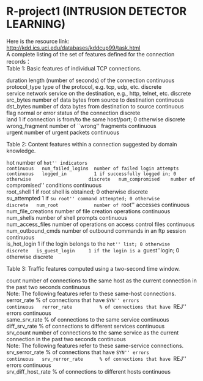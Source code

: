 # R-project1  (INTRUSION DETECTOR LEARNING)  
Here is the resource link: http://kdd.ics.uci.edu/databases/kddcup99/task.html  
A complete listing of the set of features defined for the connection records：  
Table 1: Basic features of individual TCP connections.  

duration 	        length (number of seconds) of the connection 	                continuous  
protocol_type 	  type of the protocol, e.g. tcp, udp, etc. 	                  discrete  
service 	        network service on the destination, e.g., http, telnet, etc.  discrete  
src_bytes 	      number of data bytes from source to destination 	            continuous  
dst_bytes 	      number of data bytes from destination to source 	            continuous  
flag 	            normal or error status of the connection 	                    discrete   
land 	            1 if connection is from/to the same host/port; 0 otherwise 	  discrete  
wrong_fragment 	  number of ``wrong'' fragments 	                              continuous  
urgent 	          number of urgent packets 	                                    continuous  
  
Table 2: Content features within a connection suggested by domain knowledge.  
  
hot 	             number of ``hot'' indicators	                                continuous  
num_failed_logins  number of failed login attempts 	                            continuous  
logged_in 	       1 if successfully logged in; 0 otherwise                     discrete  
num_compromised    number of ``compromised'' conditions 	                      continuous  
root_shell 	       1 if root shell is obtained; 0 otherwise 	                  discrete  
su_attempted       1 if ``su root'' command attempted; 0 otherwise              discrete  
num_root 	         number of ``root'' accesses                                  continuous  
num_file_creations number of file creation operations 	                        continuous  
num_shells 	       number of shell prompts 	                                    continuous  
num_access_files   number of operations on access control files 	              continuous  
num_outbound_cmds  number of outbound commands in an ftp session 	              continuous  
is_hot_login 	     1 if the login belongs to the ``hot'' list; 0 otherwise      discrete  
is_guest_login 	   1 if the login is a ``guest''login; 0 otherwise 	            discrete  
  
Table 3: Traffic features computed using a two-second time window.  
  
count 	           number of connections to the same host as the current connection in the past two seconds 	  continuous  
Note: The following  features refer to these same-host connections.	  
serror_rate      	 % of connections that have ``SYN'' errors 	                                                  continuous  
rerror_rate 	     % of connections that have ``REJ'' errors 	                                                  continuous  
same_srv_rate 	   % of connections to the same service 	                                                      continuous  
diff_srv_rate 	   % of connections to different services 	                                                    continuous  
srv_count 	       number of connections to the same service as the current connection in the past two seconds 	continuous  
Note: The following features refer to these same-service connections.	  
srv_serror_rate 	 % of connections that have ``SYN'' errors 	                                                  continuous  
srv_rerror_rate 	 % of connections that have ``REJ'' errors 	                                                  continuous  
srv_diff_host_rate % of connections to different hosts 	                                                        continuous   
  
